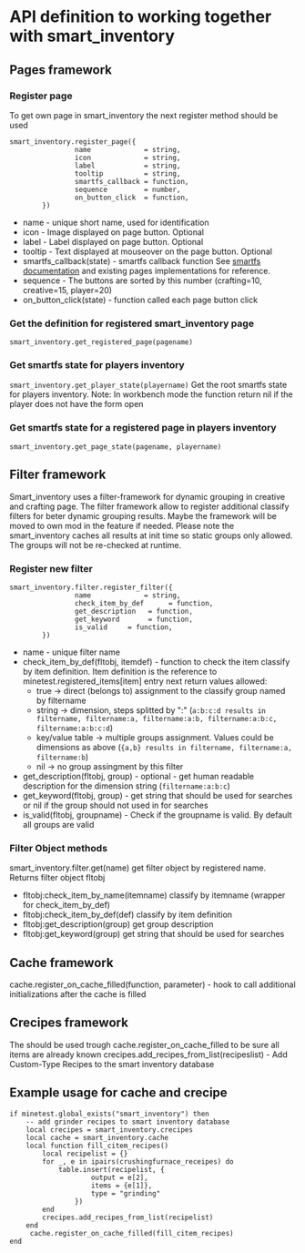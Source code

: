 # API definition to working together with smart_inventory

## Pages framework

### Register page
To get own page in smart_inventory the next register method should be used
```
smart_inventory.register_page({
                name             = string,
                icon             = string,
                label            = string,
                tooltip          = string,
                smartfs_callback = function,
                sequence         = number,
                on_button_click  = function,
        })
```
- name - unique short name, used for identification
- icon - Image displayed on page button. Optional
- label - Label displayed on page button. Optional
- tooltip - Text displayed at mouseover on the page button. Optional
- smartfs_callback(state) - smartfs callback function See [smartfs documentation](https://github.com/minetest-mods/smartfs/blob/master/docs) and existing pages implementations for reference.
- sequence - The buttons are sorted by this number (crafting=10, creative=15, player=20)
- on_button_click(state) - function called each page button click

### Get the definition for registered smart_inventory page
```smart_inventory.get_registered_page(pagename)```

### Get smartfs state for players inventory
```smart_inventory.get_player_state(playername)```
Get the root smartfs state for players inventory. Note: In workbench mode the function return nil if the player does not have the form open

### Get smartfs state for a registered page in players inventory
```smart_inventory.get_page_state(pagename, playername)```

## Filter framework
Smart_inventory uses a filter-framework for dynamic grouping in creative and crafting page. The filter framework allow to register additional classify filters for beter dynamic grouping results.
Maybe the framework will be moved to own mod in the feature if needed. Please note the smart_inventory caches all results at init time so static groups only allowed. The groups will not be re-checked at runtime.

### Register new filter
```
smart_inventory.filter.register_filter({
                name             = string,
                check_item_by_def      = function,
                get_description   = function,
                get_keyword       = function,
                is_valid     = function,
        })
```
  - name - unique filter name
  - check_item_by_def(fltobj, itemdef) - function to check the item classify by item definition. Item definition is the reference to minetest.registered_items[item] entry
    next return values allowed:
    - true -> direct (belongs to) assignment to the classify group named by filtername
    - string -> dimension, steps splitted by ":" (`a:b:c:d results in filtername, filtername:a, filtername:a:b, filtername:a:b:c, filtername:a:b:c:d`)
    - key/value table -> multiple groups assignment. Values could be dimensions as above (`{a,b} results in filtername, filtername:a, filtername:b`)
    - nil -> no group assingment by this filter
  - get_description(fltobj, group) - optional - get human readable description for the dimension string (`filtername:a:b:c`)
  - get_keyword(fltobj, group) - get string that should be used for searches or nil if the group should not used in for searches
  - is_valid(fltobj, groupname) - Check if the groupname is valid. By default all groups are valid

 
### Filter Object methods

smart_inventory.filter.get(name)       get filter object by registered name. Returns filter object fltobj
  - fltobj:check_item_by_name(itemname)   classify by itemname (wrapper for check_item_by_def)
  - fltobj:check_item_by_def(def)         classify by item definition
  - fltobj:get_description(group)         get group description
  - fltobj:get_keyword(group)             get string that should be used for searches

## Cache framework
cache.register_on_cache_filled(function, parameter) - hook to call additional initializations after the cache is filled


## Crecipes framework
The should be used trough cache.register_on_cache_filled to be sure all items are already known
crecipes.add_recipes_from_list(recipeslist) - Add Custom-Type Recipes to the smart inventory database

## Example usage for cache and crecipe
```
if minetest.global_exists("smart_inventory") then
	-- add grinder recipes to smart inventory database
	local crecipes = smart_inventory.crecipes
	local cache = smart_inventory.cache
	local function fill_citem_recipes()
		local recipelist = {}
		for _, e in ipairs(crushingfurnace_receipes) do
			table.insert(recipelist, {
					output = e[2],
					items = {e[1]},
					type = "grinding"
				})
		end
		crecipes.add_recipes_from_list(recipelist)
	end
	 cache.register_on_cache_filled(fill_citem_recipes)
end
```
